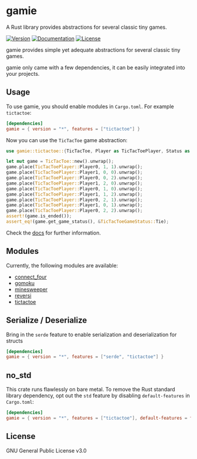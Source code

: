 # gamie
A Rust library provides abstractions for several classic tiny games.

[![Version](https://img.shields.io/crates/v/gamie.svg?style=flat)](https://crates.io/crates/gamie)
[![Documentation](https://img.shields.io/badge/docs-release-brightgreen.svg?style=flat)](https://docs.rs/gamie)
[![License](https://img.shields.io/crates/l/gamie.svg?style=flat)](https://github.com/EAimTY/gamie/blob/master/LICENSE)

gamie provides simple yet adequate abstractions for several classic tiny games.

gamie only came with a few dependencies, it can be easily integrated into your projects.

## Usage
To use gamie, you should enable modules in `Cargo.toml`. For example `tictactoe`:

```toml
[dependencies]
gamie = { version = "*", features = ["tictactoe"] }
```

Now you can use the `TicTacToe` game abstraction:

```rust
use gamie::tictactoe::{TicTacToe, Player as TicTacToePlayer, Status as TicTacToeGameStatus};

let mut game = TicTacToe::new().unwrap();
game.place(TicTacToePlayer::Player0, 1, 1).unwrap();
game.place(TicTacToePlayer::Player1, 0, 0).unwrap();
game.place(TicTacToePlayer::Player0, 0, 2).unwrap();
game.place(TicTacToePlayer::Player1, 2, 0).unwrap();
game.place(TicTacToePlayer::Player0, 1, 0).unwrap();
game.place(TicTacToePlayer::Player1, 1, 2).unwrap();
game.place(TicTacToePlayer::Player0, 2, 1).unwrap();
game.place(TicTacToePlayer::Player1, 0, 1).unwrap();
game.place(TicTacToePlayer::Player0, 2, 2).unwrap();
assert!(game.is_ended());
assert_eq!(game.get_game_status(), &TicTacToeGameStatus::Tie);
```

Check the [docs](https://docs.rs/gamie) for further information.

## Modules
Currently, the following modules are available:

- [connect_four](https://docs.rs/gamie/*/gamie/connect_four)
- [gomoku](https://docs.rs/gamie/*/gamie/gomoku)
- [minesweeper](https://docs.rs/gamie/*/gamie/minesweeper)
- [reversi](https://docs.rs/gamie/*/gamie/reversi)
- [tictactoe](https://docs.rs/gamie/*/gamie/tictactoe)

## Serialize / Deserialize
Bring in the `serde` feature to enable serialization and deserialization for structs

```toml
[dependencies]
gamie = { version = "*", features = ["serde", "tictactoe"] }
```

## no_std
This crate runs flawlessly on bare metal.
To remove the Rust standard library dependency, opt out the `std` feature by disabling `default-features` in `Cargo.toml`:

```toml
[dependencies]
gamie = { version = "*", features = ["tictactoe"], default-features = false }
```

## License
GNU General Public License v3.0
